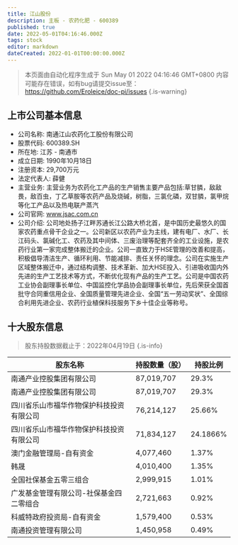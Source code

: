 ```yaml
---
title: 江山股份
description: 主板 - 农药化肥 - 600389
published: true
date: 2022-05-01T04:16:46.000Z
tags: stock
editor: markdown
dateCreated: 2022-01-01T00:00:00.000Z
---
```


> 本页面由自动化程序生成于 Sun May 01 2022 04:16:46 GMT+0800
> 内容可能存在错误，如有bug请提交issue至：https://github.com/Eroleice/doc-pi/issues
{.is-warning}

## 上市公司基本信息
- 公司名称: 南通江山农药化工股份有限公司
- 股票代码: 600389.SH
- 所在地: 江苏 - 南通市
- 成立日期: 1990年10月18日
- 注册资本: 29,700万元
- 法定代表人: 薛健
- 主营业务: 主营业务为农药化工产品的生产销售主要产品包括:草甘膦，敌敌畏，敌百虫，丁乙草胺等农药产品及烧碱，树脂，三氯化磷，双甘膦，氯甲烷等化工产品以及热电联产蒸汽
- 公司官网: www.jsac.com.cn
- 公司介绍: 公司地处扬子江畔苏通长江公路大桥北首，是中国历史最悠久的国家农药重点骨干企业之一。公司新区以农药产业为主线，建有电厂、水厂、长江码头、氯碱化工、农药及其中间体、三废治理等配套齐全的工业设施，是农药行业第一家完成整体搬迁的企业。公司一直致力于HSE管理的改善和提高，积极倡导清洁生产、循环利用、节能减排、责任关怀的理念。公司在实施生产区域整体搬迁中，通过结构调整、技术革新、加大HSE投入、引进吸收国内外先进的生产工艺技术等方式，不断优化现有产品的生产工艺。公司是中国农药工业协会副理事长单位、中国监控化学品协会副理事长单位，先后荣获全国首批守合同重信用企业、全国质量管理先进企业、全国“五一劳动奖状”、全国综合利用先进企业、农药行业植保科技服务下乡十佳企业等称号。


## 十大股东信息
> 股东持股数据截止于：2022年04月19日
{.is-info}

| 股东名称 | 持股数量（股） | 持股比例 |
| --- | --- | --- |
| 南通产业控股集团有限公司 | 87,019,707 | 29.3% |
| 南通产业控股集团有限公司 | 87,019,707 | 29.3% |
| 四川省乐山市福华作物保护科技投资有限公司 | 76,214,127 | 25.66% |
| 四川省乐山市福华作物保护科技投资有限公司 | 71,834,127 | 24.1866% |
| 澳门金融管理局-自有资金 | 4,077,460 | 1.37% |
| 韩晟 | 4,010,400 | 1.35% |
| 全国社保基金五零三组合 | 2,999,915 | 1.01% |
| 广发基金管理有限公司-社保基金四二零组合 | 2,721,663 | 0.92% |
| 科威特政府投资局-自有资金 | 1,579,400 | 0.53% |
| 南通投资管理有限公司 | 1,450,958 | 0.49% |





